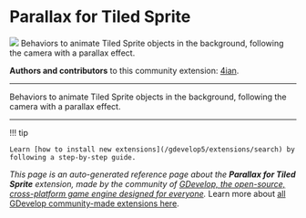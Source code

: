 # Parallax for Tiled Sprite

<img src="https://resources.gdevelop-app.com/assets/Icons/image-move.svg" class="extension-icon"></img>
Behaviors to animate Tiled Sprite objects in the background, following the camera with a parallax effect.

**Authors and contributors** to this community extension: [4ian](https://gd.games/4ian).

---

Behaviors to animate Tiled Sprite objects in the background, following the camera with a parallax effect.

---

!!! tip

    Learn [how to install new extensions](/gdevelop5/extensions/search) by following a step-by-step guide.

*This page is an auto-generated reference page about the **Parallax for Tiled Sprite** extension, made by the community of [GDevelop, the open-source, cross-platform game engine designed for everyone](https://gdevelop.io/).* Learn more about [all GDevelop community-made extensions here](/gdevelop5/extensions).